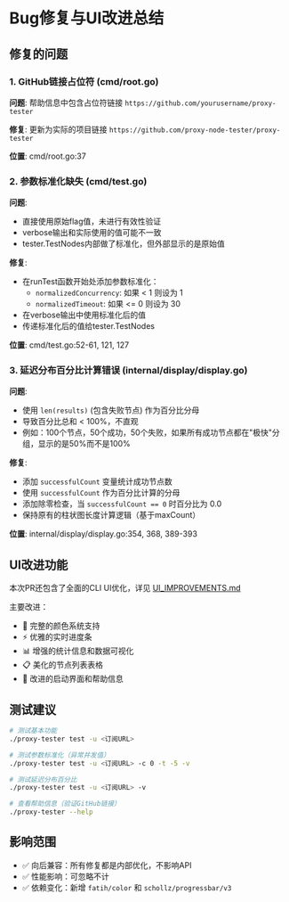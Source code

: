 # Bug修复与UI改进总结

## 修复的问题

### 1. GitHub链接占位符 (cmd/root.go)
**问题**: 帮助信息中包含占位符链接 `https://github.com/yourusername/proxy-tester`

**修复**: 更新为实际的项目链接 `https://github.com/proxy-node-tester/proxy-tester`

**位置**: cmd/root.go:37

### 2. 参数标准化缺失 (cmd/test.go)
**问题**: 
- 直接使用原始flag值，未进行有效性验证
- verbose输出和实际使用的值可能不一致
- tester.TestNodes内部做了标准化，但外部显示的是原始值

**修复**: 
- 在runTest函数开始处添加参数标准化：
  - `normalizedConcurrency`: 如果 < 1 则设为 1
  - `normalizedTimeout`: 如果 <= 0 则设为 30
- 在verbose输出中使用标准化后的值
- 传递标准化后的值给tester.TestNodes

**位置**: cmd/test.go:52-61, 121, 127

### 3. 延迟分布百分比计算错误 (internal/display/display.go)
**问题**: 
- 使用 `len(results)` (包含失败节点) 作为百分比分母
- 导致百分比总和 < 100%，不直观
- 例如：100个节点，50个成功，50个失败，如果所有成功节点都在"极快"分组，显示的是50%而不是100%

**修复**:
- 添加 `successfulCount` 变量统计成功节点数
- 使用 `successfulCount` 作为百分比计算的分母
- 添加除零检查，当 `successfulCount == 0` 时百分比为 0.0
- 保持原有的柱状图长度计算逻辑（基于maxCount）

**位置**: internal/display/display.go:354, 368, 389-393

## UI改进功能

本次PR还包含了全面的CLI UI优化，详见 [UI_IMPROVEMENTS.md](./UI_IMPROVEMENTS.md)

主要改进：
- 🎨 完整的颜色系统支持
- ⚡ 优雅的实时进度条
- 📊 增强的统计信息和数据可视化
- 📋 美化的节点列表表格
- 🎯 改进的启动界面和帮助信息

## 测试建议

```bash
# 测试基本功能
./proxy-tester test -u <订阅URL>

# 测试参数标准化（异常并发值）
./proxy-tester test -u <订阅URL> -c 0 -t -5 -v

# 测试延迟分布百分比
./proxy-tester test -u <订阅URL> -v

# 查看帮助信息（验证GitHub链接）
./proxy-tester --help
```

## 影响范围

- ✅ 向后兼容：所有修复都是内部优化，不影响API
- ✅ 性能影响：可忽略不计
- ✅ 依赖变化：新增 `fatih/color` 和 `schollz/progressbar/v3`
